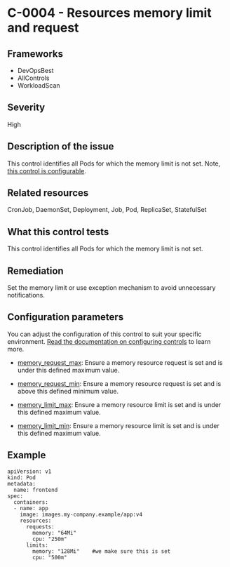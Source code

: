 # C-0004 - Resources memory limit and request

## Frameworks
* DevOpsBest
* AllControls
* WorkloadScan
 
## Severity
High

## Description of the issue
This control identifies all Pods for which the memory limit is not set. Note, [this control is configurable](#configuration-parameters).
 
## Related resources
CronJob, DaemonSet, Deployment, Job, Pod, ReplicaSet, StatefulSet
 
## What this control tests 
This control identifies all Pods for which the memory limit is not set.
 
## Remediation
Set the memory limit or use exception mechanism to avoid unnecessary notifications.
 
## Configuration parameters 
 You can adjust the configuration of this control to suit your specific environment. [Read the documentation on configuring controls](../frameworks-and-controls/configuring-controls.md) to learn more.
 
* [memory_request_max](../frameworks-and-controls/configuring-controls.md#memory_request_max):
Ensure a memory resource request is set and is under this defined maximum value.
 
* [memory_request_min](../frameworks-and-controls/configuring-controls.md#memory_request_min):
Ensure a memory resource request is set and is above this defined minimum value.
 
* [memory_limit_max](../frameworks-and-controls/configuring-controls.md#memory_limit_max):
Ensure a memory resource limit is set and is under this defined maximum value.
 
* [memory_limit_min](../frameworks-and-controls/configuring-controls.md#memory_limit_min):
Ensure a memory resource limit is set and is under this defined maximum value.
 
## Example
```
apiVersion: v1
kind: Pod
metadata:
  name: frontend
spec:
  containers:
  - name: app
    image: images.my-company.example/app:v4
    resources:
      requests:
        memory: "64Mi"
        cpu: "250m"
      limits:
        memory: "128Mi"    #we make sure this is set
        cpu: "500m"

```

